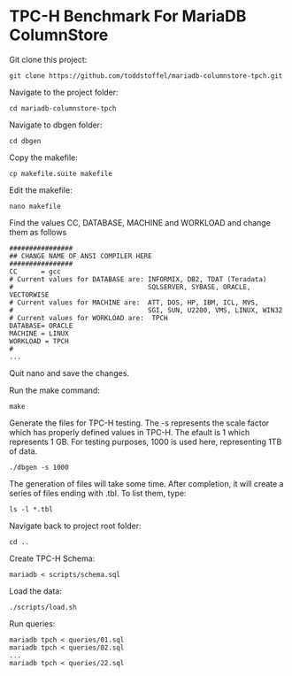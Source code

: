 # TPC-H Benchmark For MariaDB ColumnStore

Git clone this project:
```
git clone https://github.com/toddstoffel/mariadb-columnstore-tpch.git
```

Navigate to the project folder:
```
cd mariadb-columnstore-tpch
```

Navigate to dbgen folder:
```
cd dbgen
```

Copy the makefile:
```
cp makefile.suite makefile
```

Edit the makefile:
```
nano makefile
```
 
Find the values CC, DATABASE, MACHINE and WORKLOAD and change them as follows
```
################
## CHANGE NAME OF ANSI COMPILER HERE
################
CC      = gcc
# Current values for DATABASE are: INFORMIX, DB2, TDAT (Teradata)
#                                  SQLSERVER, SYBASE, ORACLE, VECTORWISE
# Current values for MACHINE are:  ATT, DOS, HP, IBM, ICL, MVS, 
#                                  SGI, SUN, U2200, VMS, LINUX, WIN32 
# Current values for WORKLOAD are:  TPCH
DATABASE= ORACLE
MACHINE = LINUX
WORKLOAD = TPCH
#
...
```

Quit nano and save the changes.


Run the make command:
```
make
```  

Generate the files for TPC-H testing. The -s represents the scale factor which has properly defined values in TPC-H. The efault is 1 which represents 1 GB. For testing purposes, 1000 is used here, representing 1TB of data.
```
./dbgen -s 1000
```  

The generation of files will take some time. After completion, it will create a series of files ending with .tbl. To list them, type:
```
ls -l *.tbl
```

Navigate back to project root folder:
```
cd ..
```

Create TPC-H Schema:
```
mariadb < scripts/schema.sql
```

Load the data:
```
./scripts/load.sh
```

Run queries:
```
mariadb tpch < queries/01.sql
mariadb tpch < queries/02.sql
...
mariadb tpch < queries/22.sql
```
